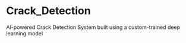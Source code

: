 # Crack_Detection
AI-powered Crack Detection System built using a custom-trained deep learning model
